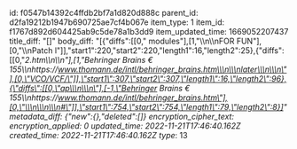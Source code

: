 id: f0547b14392c4ffdb2bf7a1d820d888c
parent_id: d2fa19212b1947b690725ae7cf4b067e
item_type: 1
item_id: f1767d892d604425ab9c5de78a1b3dd9
item_updated_time: 1669052207437
title_diff: "[]"
body_diff: "[{\"diffs\":[[0,\" modules\"],[1,\"\\\n\\\nFOR FUN\"],[0,\"\\\nPatch l\"]],\"start1\":220,\"start2\":220,\"length1\":16,\"length2\":25},{\"diffs\":[[0,\"_2.htm\\\n\\\n\"],[1,\"Behringer Brains € 155\\\nhttps://www.thomann.de/intl/behringer_brains.htm\\\n\\\nlater\\\n\\\n\"],[0,\"VCO/VCF/\"]],\"start1\":307,\"start2\":307,\"length1\":16,\"length2\":96},{\"diffs\":[[0,\"ap\\\n\\\n\"],[-1,\"Behringer Brains € 155\\\nhttps://www.thomann.de/intl/behringer_brains.htm\"],[0,\"\\\n\\\n\\\n#\"]],\"start1\":754,\"start2\":754,\"length1\":79,\"length2\":8}]"
metadata_diff: {"new":{},"deleted":[]}
encryption_cipher_text: 
encryption_applied: 0
updated_time: 2022-11-21T17:46:40.162Z
created_time: 2022-11-21T17:46:40.162Z
type_: 13